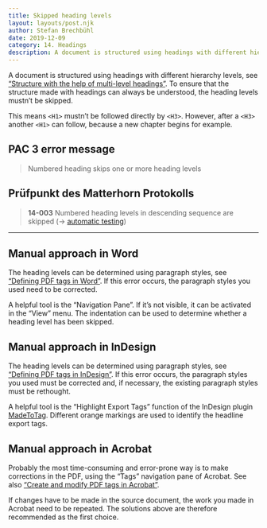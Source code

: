 ```yaml
---
title: Skipped heading levels
layout: layouts/post.njk
author: Stefan Brechbühl
date: 2019-12-09
category: 14. Headings
description: A document is structured using headings with different hierarchy levels. To ensure that the structure made with headings can always be understood, the heading levels mustn’t be skipped.
---
```


A document is structured using headings with different hierarchy levels, see [“Structure with the help of multi-level headings”](/basics/general/structure-with-the-help-of-multi-level-headings/).
To ensure that the structure made with headings can always be understood, the heading levels mustn’t be skipped.

This means `<H1>` mustn’t be followed directly by `<H3>`. However, after a `<H3>` another `<H1>` can follow, because a new chapter begins for example.

## PAC 3 error message

> Numbered heading skips one or more heading levels

## Prüfpunkt des Matterhorn Protokolls

> **14-003** Numbered heading levels in descending sequence are skipped (→ [automatic testing](/glossary/#automatic-testing))

---

## Manual approach in Word

The heading levels can be determined using paragraph styles, see [“Defining PDF tags in Word”](/basics/word/defining-pdf-tags-in-word/). If this error occurs, the paragraph styles you used need to be corrected.

A helpful tool is the “Navigation Pane”. If it’s not visible, it can be activated in the “View” menu. The indentation can be used to determine whether a heading level has been skipped.

## Manual approach in InDesign

The heading levels can be determined using paragraph styles, see [“Defining PDF tags in InDesign”](/basics/indesign/defining-pdf-tags-in-indesign/). If this error occurs, the paragraph styles you used must be corrected and, if necessary, the existing paragraph styles must be rethought.

A helpful tool is the “Highlight Export Tags” function of the InDesign plugin [MadeToTag](https://www.axaio.com/doku.php/en:products:madetotag). Different orange markings are used to identify the headline export tags.

## Manual approach in Acrobat

Probably the most time-consuming and error-prone way is to make corrections in the PDF, using the “Tags” navigation pane of Acrobat. See also [“Create and modify PDF tags in Acrobat”](/basics/acrobat/create-and-modify-pdf-tags-in-acrobat/).

If changes have to be made in the source document, the work you made in Acrobat need to be repeated. The solutions above are therefore recommended as the first choice.
